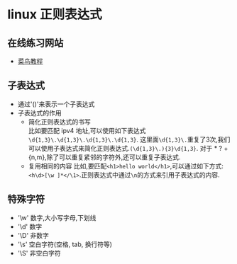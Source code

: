 # linux 正则表达式
## 在线练习网站
- [菜鸟教程](https://c.runoob.com/front-end/854/)
## 子表达式
- 通过'()'来表示一个子表达式
- 子表达式的作用
  - 简化正则表达式的书写<br>
    比如要匹配 ipv4 地址,可以使用如下表达式 `\d{1,3}\.\d{1,3}\.\d{1,3}\.\d{1,3}`.
    这里面`\d{1,3}\.`重复了3次,我们可以使用子表达式来简化正则表达式.`(\d{1,3}\.){3}\d{1,3}`. 对于 * ? + {n,m},除了可以重复紧邻的字符外,还可以重复子表达式.  
  - 复用相同的内容
    比如,要匹配`<h1>hello world</h1>`,可以通过如下方式:`<h\d>[\w ]*</\1>`.正则表达式中通过`\n`的方式来引用子表达式的内容.
## 特殊字符
- '\w' 数字,大小写字母,下划线
- '\d' 数字
- '\D' 非数字
- '\s' 空白字符(空格, tab, 换行符等)
- '\S' 非空白字符